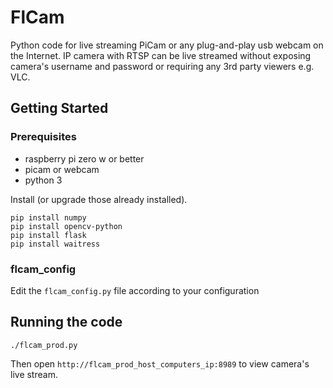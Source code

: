 # FlCam
Python code for live streaming PiCam or any plug-and-play usb webcam on the Internet. IP camera with RTSP can be live streamed without exposing camera's username and password or requiring any 3rd party viewers e.g. VLC.

## Getting Started

### Prerequisites
* raspberry pi zero w or better
* picam or webcam
* python 3


Install (or upgrade those already installed).
```
pip install numpy
pip install opencv-python 
pip install flask
pip install waitress

```

### flcam_config

Edit the `flcam_config.py` file according to your configuration


## Running the code

`./flcam_prod.py`

Then open `http://flcam_prod_host_computers_ip:8989` to view camera's live stream.